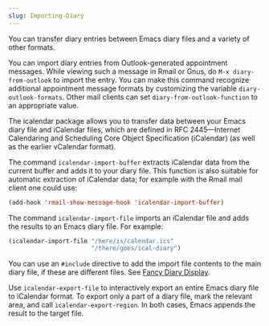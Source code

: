 ```yaml
---
slug: Importing-Diary
---
```


You can transfer diary entries between Emacs diary files and a variety of other formats.

You can import diary entries from Outlook-generated appointment messages. While viewing such a message in Rmail or Gnus, do `M-x diary-from-outlook` to import the entry. You can make this command recognize additional appointment message formats by customizing the variable `diary-outlook-formats`. Other mail clients can set `diary-from-outlook-function` to an appropriate value.

The icalendar package allows you to transfer data between your Emacs diary file and iCalendar files, which are defined in RFC 2445—Internet Calendaring and Scheduling Core Object Specification (iCalendar) (as well as the earlier vCalendar format).

The command `icalendar-import-buffer` extracts iCalendar data from the current buffer and adds it to your diary file. This function is also suitable for automatic extraction of iCalendar data; for example with the Rmail mail client one could use:

```lisp
(add-hook 'rmail-show-message-hook 'icalendar-import-buffer)
```

The command `icalendar-import-file` imports an iCalendar file and adds the results to an Emacs diary file. For example:

```lisp
(icalendar-import-file "/here/is/calendar.ics"
                       "/there/goes/ical-diary")
```

You can use an `#include` directive to add the import file contents to the main diary file, if these are different files. See [Fancy Diary Display](Fancy-Diary-Display).

Use `icalendar-export-file` to interactively export an entire Emacs diary file to iCalendar format. To export only a part of a diary file, mark the relevant area, and call `icalendar-export-region`. In both cases, Emacs appends the result to the target file.
